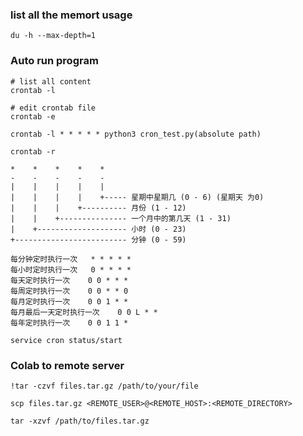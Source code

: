### list all the memort usage
    du -h --max-depth=1

### Auto run program
    # list all content
    crontab -l

    # edit crontab file
    crontab -e

    crontab -l * * * * * python3 cron_test.py(absolute path)

    crontab -r

    *    *    *    *    *
    -    -    -    -    -
    |    |    |    |    |
    |    |    |    |    +----- 星期中星期几 (0 - 6) (星期天 为0)
    |    |    |    +---------- 月份 (1 - 12)
    |    |    +--------------- 一个月中的第几天 (1 - 31)
    |    +-------------------- 小时 (0 - 23)
    +------------------------- 分钟 (0 - 59)

    每分钟定时执行一次	* * * * *
    每小时定时执行一次	0 * * * *
    每天定时执行一次	0 0 * * *
    每周定时执行一次	0 0 * * 0
    每月定时执行一次	0 0 1 * *
    每月最后一天定时执行一次	0 0 L * *
    每年定时执行一次	0 0 1 1 *

    service cron status/start

### Colab to remote server

    !tar -czvf files.tar.gz /path/to/your/file

    scp files.tar.gz <REMOTE_USER>@<REMOTE_HOST>:<REMOTE_DIRECTORY>
    
    tar -xzvf /path/to/files.tar.gz
